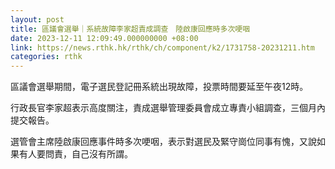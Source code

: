```yaml
---
layout: post
title: 區議會選舉｜系統故障李家超責成調查　陸啟康回應時多次哽咽
date: 2023-12-11 12:09:49.000000000 +08:00
link: https://news.rthk.hk/rthk/ch/component/k2/1731758-20231211.htm
categories: rthk
---
```


區議會選舉期間，電子選民登記冊系統出現故障，投票時間要延至午夜12時。

行政長官李家超表示高度關注，責成選舉管理委員會成立專責小組調查，三個月內提交報告。

選管會主席陸啟康回應事件時多次哽咽，表示對選民及緊守崗位同事有愧，又說如果有人要問責，自己沒有所謂。
